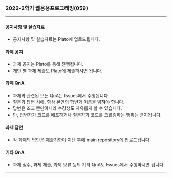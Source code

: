 ### 2022-2학기 웹응용프로그래밍(059)
<hr>

#### 공지사항 및 실습자료
* 공지사항 및 실습자료는 Plato에 업로드됩니다.

#### 과제 공지
* 과제 공지는 Plato를 통해 진행됩니다.
* 개인 별 과제 제출도 Plato에 제출하시면 됩니다.

#### 과제 QnA
* 과제와 관련된 모든 QnA는 Issues에서 수행됩니다.
* 질문과 답변 시에, 항상 본인의 학번과 이름을 밝혀야 합니다.
* 답변은 조교 뿐만아니라 수강생도 자유롭게 할 수 있습니다.
* 단, 답변자가 코드를 배포하거나 질문자가 코드를 크롤링하는 행위는 금지됩니다.

#### 과제 답안
* 각 과제의 답안은 제출기한이 지난 후에 main repository에 업로드됩니다.

#### 기타 QnA
* 과제 점수, 과제 제출, 과제 오류 등의 기타 QnA도 Issues에서 수행하시면 됩니다.

<hr>
